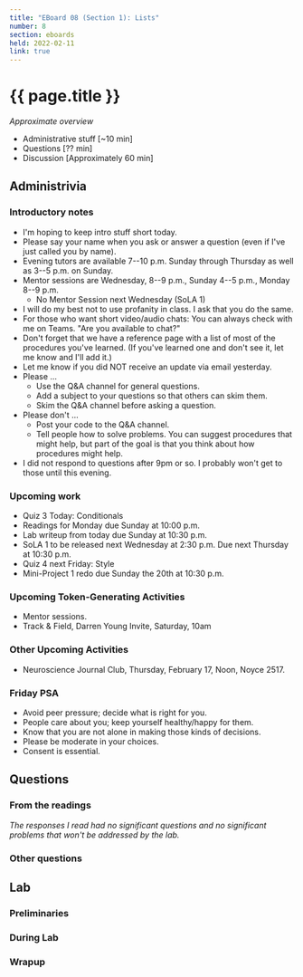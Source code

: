 ```yaml
---
title: "EBoard 08 (Section 1): Lists"
number: 8
section: eboards
held: 2022-02-11
link: true
---
```

# {{ page.title }}

_Approximate overview_

* Administrative stuff [~10 min]
* Questions [?? min]
* Discussion [Approximately 60 min]

Administrivia
-------------

### Introductory notes

* I'm hoping to keep intro stuff short today.
* Please say your name when you ask or answer a question (even if I've
  just called you by name).
* Evening tutors are available 7--10 p.m. Sunday through Thursday as
  well as 3--5 p.m. on Sunday.
* Mentor sessions are Wednesday, 8--9 p.m., Sunday 4--5 p.m., Monday 8--9 p.m.
    * No Mentor Session next Wednesday (SoLA 1)
* I will do my best not to use profanity in class.  I ask that you do 
  the same.
* For those who want short video/audio chats: You can always check with 
  me on Teams.  "Are you available to chat?"
* Don't forget that we have a reference page with a list of most of
  the procedures you've learned.  (If you've learned one and don't
  see it, let me know and I'll add it.)
* Let me know if you did NOT receive an update via email yesterday.
* Please ...
    * Use the Q&A channel for general questions.
    * Add a subject to your questions so that others can skim them.
    * Skim the Q&A channel before asking a question.
* Please don't ...
    * Post your code to the Q&A channel.
    * Tell people how to solve problems.  You can suggest procedures
      that might help, but part of the goal is that you think about
      how procedures might help.
* I did not respond to questions after 9pm or so.  I probably won't
  get to those until this evening.

### Upcoming work

* Quiz 3 Today: Conditionals
* Readings for Monday due Sunday at 10:00 p.m.
* Lab writeup from today due Sunday at 10:30 p.m.
* SoLA 1 to be released next Wednesday at 2:30 p.m.  Due next Thursday
  at 10:30 p.m.
* Quiz 4 next Friday: Style
* Mini-Project 1 redo due Sunday the 20th at 10:30 p.m.

### Upcoming Token-Generating Activities

* Mentor sessions.
* Track & Field, Darren Young Invite, Saturday, 10am

### Other Upcoming Activities

* Neuroscience Journal Club, Thursday, February 17, Noon, Noyce 2517.

### Friday PSA

* Avoid peer pressure; decide what is right for you.
* People care about you; keep yourself healthy/happy for them.
* Know that you are not alone in making those kinds of decisions.
* Please be moderate in your choices.
* Consent is essential.

Questions
---------

### From the readings

_The responses I read had no significant questions and no significant
problems that won't be addressed by the lab._

### Other questions

Lab
---

### Preliminaries

### During Lab

### Wrapup

